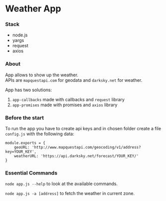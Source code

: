 # Weather App


### Stack

- node.js
- yargs
- request
- axios

### About

App allows to show up the weather. <br />
APIs are `mapquestapi.com` for geodata and `darksky.net` for weather.

App has two solutions: 
1. `app-callbacks` made with callbacks and `request` library
2. `app-promises` made with promises and `axios` library 

### Before the start

To run the app you have to create api keys and in chosen folder create a file `config.js` with the following data:
```
module.exports = {
    geoURL: 'http://www.mapquestapi.com/geocoding/v1/address?key=YOUR_KEY',
    weatherURL: 'https://api.darksky.net/forecast/YOUR_KEY/'
}
```


### Essential Commands

`node app.js --help` to look at the available commands.

`node app.js -a [address]` to fetch the weather in current zone.
